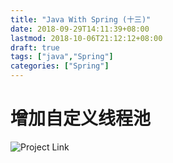 ```yaml
---
title: "Java With Spring (十三)"
date: 2018-09-29T14:11:39+08:00
lastmod: 2018-10-06T21:12:12+08:00
draft: true
tags: ["java","Spring"]
categories: ["Spring"]
---
```


# 增加自定义线程池
![Project Link](https://github.com/hyyfrank/play_with_springboot/tree/feature/lesson1)
